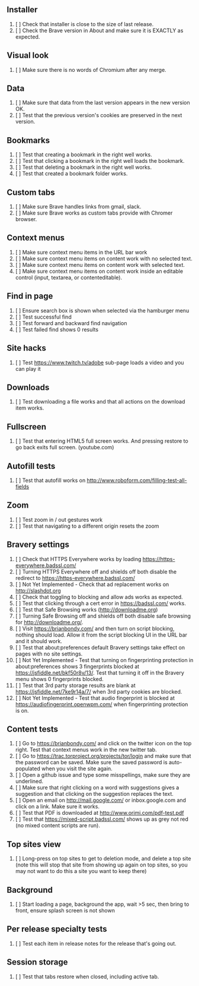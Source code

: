 

## Installer

1. [ ] Check that installer is close to the size of last release.
2. [ ] Check the Brave version in About and make sure it is EXACTLY as expected.

## Visual look

1. [ ] Make sure there is no words of Chromium after any merge.

## Data

1. [ ] Make sure that data from the last version appears in the new version OK.
2. [ ] Test that the previous version's cookies are preserved in the next version.

## Bookmarks

1. [ ] Test that creating a bookmark in the right well works.
2. [ ] Test that clicking a bookmark in the right well loads the bookmark.
3. [ ] Test that deleting a bookmark in the right well works.
4. [ ] Test that created a bookmark folder works.

## Custom tabs

1. [ ] Make sure Brave handles links from gmail, slack.
2. [ ] Make sure Brave works as custom tabs provide with Chromer browser.

## Context menus

1. [ ] Make sure context menu items in the URL bar work
2. [ ] Make sure context menu items on content work with no selected text.
3. [ ] Make sure context menu items on content work with selected text.
4. [ ] Make sure context menu items on content work inside an editable control (input, textarea, or contenteditable).

## Find in page

1. [ ] Ensure search box is shown when selected via the hamburger menu
2. [ ] Test successful find
3. [ ] Test forward and backward find navigation
4. [ ] Test failed find shows 0 results

## Site hacks

1. [ ] Test https://www.twitch.tv/adobe sub-page loads a video and you can play it

## Downloads

1. [ ] Test downloading a file works and that all actions on the download item works.

## Fullscreen

1. [ ] Test that entering HTML5 full screen works. And pressing restore to go back exits full screen. (youtube.com)

## Autofill tests

1. [ ] Test that autofill works on http://www.roboform.com/filling-test-all-fields

## Zoom

1. [ ] Test zoom in / out gestures work
2. [ ] Test that navigating to a different origin resets the zoom

## Bravery settings

1. [ ] Check that HTTPS Everywhere works by loading https://https-everywhere.badssl.com/
2. [ ] Turning HTTPS Everywhere off and shields off both disable the redirect to https://https-everywhere.badssl.com/
3. [ ] Not Yet Implemented - Check that ad replacement works on http://slashdot.org
4. [ ] Check that toggling to blocking and allow ads works as expected.
5. [ ] Test that clicking through a cert error in https://badssl.com/ works.
6. [ ] Test that Safe Browsing works (http://downloadme.org)
7. [ ] Turning Safe Browsing off and shields off both disable safe browsing for http://downloadme.org/.
8. [ ] Visit https://brianbondy.com/ and then turn on script blocking, nothing should load. Allow it from the script blocking UI in the URL bar and it should work.
9. [ ] Test that about:preferences default Bravery settings take effect on pages with no site settings.
10. [ ] Not Yet Implemented - Test that turning on fingerprinting protection in about:preferences shows 3 fingerprints blocked at https://jsfiddle.net/bkf50r8v/13/. Test that turning it off in the Bravery menu shows 0 fingerprints blocked.
11. [ ] Test that 3rd party storage results are blank at https://jsfiddle.net/7ke9r14a/7/ when 3rd party cookies are blocked.
12. [ ] Not Yet Implemented - Test that audio fingerprint is blocked at https://audiofingerprint.openwpm.com/ when fingerprinting protection is on.


## Content tests

1. [ ] Go to https://brianbondy.com/ and click on the twitter icon on the top right. Test that context menus work in the new twitter tab.
2. [ ] Go to https://trac.torproject.org/projects/tor/login and make sure that the password can be saved. Make sure the saved password is auto-populated when you visit the site again.
3. [ ] Open a github issue and type some misspellings, make sure they are underlined.
4. [ ] Make sure that right clicking on a word with suggestions gives a suggestion and that clicking on the suggestion replaces the text.
5. [ ] Open an email on http://mail.google.com/ or inbox.google.com and click on a link. Make sure it works.
6. [ ] Test that PDF is downloaded at http://www.orimi.com/pdf-test.pdf
7. [ ] Test that https://mixed-script.badssl.com/ shows up as grey not red (no mixed content scripts are run).

## Top sites view

1. [ ] Long-press on top sites to get to deletion mode, and delete a top site (note this will stop that site from showing up again on top sites, so you may not want to do this a site you want to keep there)

## Background

1. [ ] Start loading a page, background the app, wait >5 sec, then bring to front, ensure splash screen is not shown

## Per release specialty tests

1. [ ] Test each item in release notes for the release that's going out.

## Session storage

1. [ ] Test that tabs restore when closed, including active tab.
